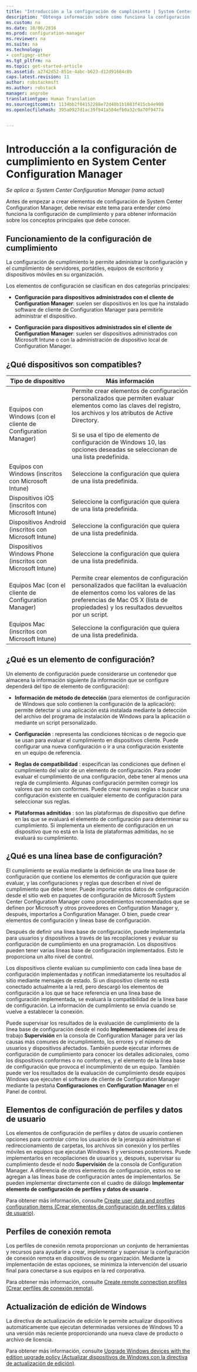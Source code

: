 ```yaml
---
title: "Introducción a la configuración de cumplimiento | System Center Configuration Manager"
description: "Obtenga información sobre cómo funciona la configuración de cumplimiento en System Center Configuration Manager. Además, obtenga información sobre los conceptos principales que necesita conocer."
ms.custom: na
ms.date: 10/06/2016
ms.prod: configuration-manager
ms.reviewer: na
ms.suite: na
ms.technology:
- configmgr-other
ms.tgt_pltfrm: na
ms.topic: get-started-article
ms.assetid: a2742d52-851e-4abc-b623-d12d91684c0b
caps.latest.revision: 11
author: robstackmsft
ms.author: robstack
manager: angrobe
translationtype: Human Translation
ms.sourcegitcommit: 1134bb2f04152288e72d40b1b1083f415cb4e900
ms.openlocfilehash: 395a0927d1ac39f941a504efb0a32c9a70f9477a


---
```

# <a name="get-started-with-compliance-settings-in-system-center-configuration-manager"></a>Introducción a la configuración de cumplimiento en System Center Configuration Manager

*Se aplica a: System Center Configuration Manager (rama actual)*

Antes de empezar a crear elementos de configuración de System Center Configuration Manager, debe revisar este tema para entender cómo funciona la configuración de cumplimiento y para obtener información sobre los conceptos principales que debe conocer.  

## <a name="how-compliance-settings-works"></a>Funcionamiento de la configuración de cumplimiento  
 La configuración de cumplimiento le permite administrar la configuración y el cumplimiento de servidores, portátiles, equipos de escritorio y dispositivos móviles en su organización.  

 Los elementos de configuración se clasifican en dos categorías principales:  

-   **Configuración para dispositivos administrados con el cliente de Configuration Manager**: suelen ser dispositivos en los que ha instalado software de cliente de Configuration Manager para permitirle administrar el dispositivo.  

-   **Configuración para dispositivos administrados sin el cliente de Configuration Manager**: suelen ser dispositivos administrados con Microsoft Intune o con la administración de dispositivo local de Configuration Manager.  

## <a name="what-devices-are-supported"></a>¿Qué dispositivos son compatibles?  


|Tipo de dispositivo|Más información|  
|------------|----------------------|  
|Equipos con Windows (con el cliente de Configuration Manager)|Permite crear elementos de configuración personalizados que permiten evaluar elementos como las claves del registro, los archivos y los atributos de Active Directory.<br /><br /> Si se usa el tipo de elemento de configuración de Windows 10, las opciones deseadas se seleccionan de una lista predefinida.|  
|Equipos con Windows (inscritos con Microsoft Intune)|Seleccione la configuración que quiera de una lista predefinida.|  
|Dispositivos iOS (inscritos con Microsoft Intune)|Seleccione la configuración que quiera de una lista predefinida.|  
|Dispositivos Android (inscritos con Microsoft Intune)|Seleccione la configuración que quiera de una lista predefinida.|  
|Dispositivos Windows Phone (inscritos con Microsoft Intune)|Seleccione la configuración que quiera de una lista predefinida.|  
|Equipos Mac (con el cliente de Configuration Manager)|Permite crear elementos de configuración personalizados que facilitan la evaluación de elementos como los valores de las preferencias de Mac OS X (lista de propiedades) y los resultados devueltos por un script.|  
|Equipos Mac (inscritos con Microsoft Intune)|Seleccione la configuración que quiera de una lista predefinida.|  

## <a name="what-is-a-configuration-item"></a>¿Qué es un elemento de configuración?  
 Un elemento de configuración puede considerarse un contenedor que almacena la información siguiente (la información que se configure dependerá del tipo de elemento de configuración):  

-   **Información de método de detección** (para elementos de configuración de Windows que solo contienen la configuración de la aplicación): permite detectar si una aplicación está instalada mediante la detección del archivo del programa de instalación de Windows para la aplicación o mediante un script personalizado.  

-   **Configuración** : representa las condiciones técnicas o de negocio que se usan para evaluar el cumplimiento en dispositivos cliente. Puede configurar una nueva configuración o ir a una configuración existente en un equipo de referencia.  

-   **Reglas de compatibilidad** : especifican las condiciones que definen el cumplimiento del valor de un elemento de configuración. Para poder evaluar el cumplimiento de una configuración, debe tener al menos una regla de cumplimiento. Algunas configuración permiten corregir los valores que no son conformes. Puede crear nuevas reglas o buscar una configuración existente en cualquier elemento de configuración para seleccionar sus reglas.  

-   **Plataformas admitidas** : son las plataformas de dispositivo que define en las que se evaluará el elemento de configuración para determinar su cumplimiento. Si implementa un elemento de configuración en un dispositivo que no está en la lista de plataformas admitidas, no se evaluará su cumplimiento.  

## <a name="what-is-a-configuration-baseline"></a>¿Qué es una línea base de configuración?  
 El cumplimiento se evalúa mediante la definición de una línea base de configuración que contiene los elementos de configuración que quiere evaluar, y las configuraciones y reglas que describen el nivel de cumplimiento que debe tener. Puede importar estos datos de configuración desde el sitio web en paquetes de configuración de Microsoft System Center Configuration Manager como procedimientos recomendados que se definen por Microsoft y otros proveedores en Configuration Manager y, después, importarlos a Configuration Manager. O bien, puede crear elementos de configuración y líneas base de configuración.  

 Después de definir una línea base de configuración, puede implementarla para usuarios y dispositivos a través de las recopilaciones y evaluar su configuración de cumplimiento en una programación. Los dispositivos pueden tener varias líneas base de configuración implementados. Esto le proporciona un alto nivel de control.  

 Los dispositivos cliente evalúan su cumplimiento con cada línea base de configuración implementadas y notifican inmediatamente los resultados al sitio mediante mensajes de estado. Si un dispositivo cliente no está conectado actualmente a la red, pero descargó los elementos de configuración a los que se hace referencia en una línea base de configuración implementada, se evaluará la compatibilidad de la línea base de configuración. La información de cumplimiento se envía cuando se vuelve a establecer la conexión.  

 Puede supervisar los resultados de la evaluación de cumplimiento de la línea base de configuración desde el nodo **Implementaciones** del área de trabajo **Supervisión** en la consola de Configuration Manager para ver las causas más comunes de incumplimiento, los errores y el número de usuarios y dispositivos afectados. También puede ejecutar informes de configuración de cumplimiento para conocer los detalles adicionales, como los dispositivos conformes o no conformes, y el elemento de la línea base de configuración que provoca el incumplimiento de un equipo. También puede ver los resultados de la evaluación de cumplimiento desde equipos Windows que ejecuten el software de cliente de Configuration Manager mediante la pestaña **Configuraciones** en **Configuration Manager** en el Panel de control.  

## <a name="user-data-and-profiles-configuration-items"></a>Elementos de configuración de perfiles y datos de usuario  
 Los elementos de configuración de perfiles y datos de usuario contienen opciones para controlar cómo los usuarios de la jerarquía administran el redireccionamiento de carpetas, los archivos sin conexión y los perfiles móviles en equipos que ejecutan Windows 8 y versiones posteriores. Puede implementarlos en recopilaciones de usuarios y, después, supervisar su cumplimiento desde el nodo **Supervisión** de la consola de Configuration Manager. A diferencia de otros elementos de configuración, estos no se agregan a las líneas base de configuración antes de implementarlos. Se pueden implementar directamente con el cuadro de diálogo **Implementar elemento de configuración de perfiles y datos de usuario** .  

 Para obtener más información, consulte [Create user data and profiles configuration items (Crear elementos de configuración de perfiles y datos de usuario)](/sccm/compliance/deploy-use/create-user-data-and-profiles-configuration-items).  

## <a name="remote-connection-profiles"></a>Perfiles de conexión remota  
 Los perfiles de conexión remota proporcionan un conjunto de herramientas y recursos para ayudarle a crear, implementar y supervisar la configuración de conexión remota en dispositivos de su organización. Mediante la implementación de estas opciones, se minimiza la intervención del usuario final para conectarse a sus equipos en la red corporativa.  

Para obtener más información, consulte [Create remote connection profiles (Crear perfiles de conexión remota)](/sccm/compliance/deploy-use/create-remote-connection-profiles).  

## <a name="windows-edition-upgrade"></a>Actualización de edición de Windows
La directiva de actualización de edición le permite actualizar dispositivos automáticamente que ejecutan determinadas versiones de Windows 10 a una versión más reciente proporcionando una nueva clave de producto o archivo de licencia.

Para obtener más información, consulte [Upgrade Windows devices with the edition upgrade policy (Actualizar dispositivos de Windows con la directiva de actualización de edición)](/sccm/compliance/deploy-use/upgrade-windows-version).



<!--HONumber=Nov16_HO1-->


